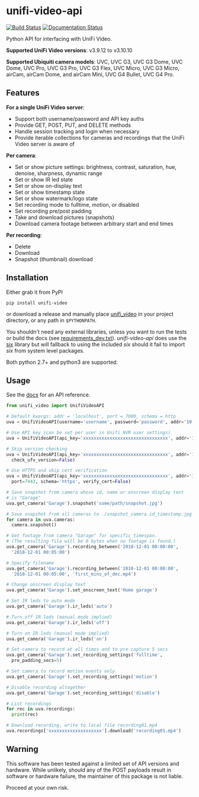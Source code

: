 # unifi-video-api

[![Build Status](https://travis-ci.org/yuppity/unifi-video-api.svg?branch=master)](https://travis-ci.org/yuppity/unifi-video-api)
[![Documentation Status](https://readthedocs.org/projects/unifi-video-api/badge/?version=latest)](https://unifi-video-api.readthedocs.io/en/latest/?badge=latest)

Python API for interfacing with UniFi Video.

**Supported UniFi Video versions**: v3.9.12 to v3.10.10

**Supported Ubiquiti camera models**: UVC, UVC G3, UVC G3 Dome, UVC Dome, UVC Pro, UVC G3 Pro,
UVC G3 Flex, UVC Micro, UVC G3 Micro, airCam, airCam Dome, and airCam Mini, UVC G4 Bullet, UVC G4 Pro.


## Features
**For a single UniFi Video server**:
* Support both username/password and API key auths
* Provide GET, POST, PUT, and DELETE methods
* Handle session tracking and login when necessary
* Provide iterable collections for cameras and recordings that the UniFi Video server
  is aware of

**Per camera**:
* Set or show picture settings: brightness, contrast, saturation, hue, denoise,
  sharpness, dynamic range
* Set or show IR led state
* Set or show on-display text
* Set or show timestamp state
* Set or show watermark/logo state
* Set recording mode to fulltime, motion, or disabled
* Set recording pre/post padding
* Take and download pictures (snapshots)
* Download camera footage between arbitrary start and end times

**Per recording**:
* Delete
* Download
* Snapshot (thumbnail) download

## Installation

Either grab it from PyPI

```
pip install unifi-video
```

or download a release and manually place [unifi_video](unifi_video) in your project
directory, or any path in `$PYTHONPATH`.

You shouldn't need any external libraries, unless you want to run the tests or
build the docs (see [requirements_dev.txt](requirements_dev.txt)).
*unifi-video-api* does use the [six](https://pypi.org/project/six/) library but
will fallback to using the included *six* should it fail to import *six* from
system level packages.

Both python 2.7+ and python3 are supported.

## Usage

See the [docs](https://unifi-video-api.readthedocs.io/) for an API reference.

```python
from unifi_video import UnifiVideoAPI

# Default kwargs: addr = 'localhost', port = 7080, schema = http
uva = UnifiVideoAPI(username='username', password='password', addr='10.3.2.1')

# Use API key (can be set per user in Unifi NVR user settings)
uva = UnifiVideoAPI(api_key='xxxxxxxxxxxxxxxxxxxxxxxxxxxxxxxx', addr='10.3.2.1')

# Skip version checking
uva = UnifiVideoAPI(api_key='xxxxxxxxxxxxxxxxxxxxxxxxxxxxxxxx', addr='10.3.2.1',
  check_ufv_version=False)

# Use HTTPS and skip cert verification
uva = UnifiVideoAPI(api_key='xxxxxxxxxxxxxxxxxxxxxxxxxxxxxxxx', addr='10.3.2.1',
  port=7443, schema='https', verify_cert=False)

# Save snapshot from camera whose id, name or onscreen display text
# is "Garage"
uva.get_camera('Garage').snapshot('some/path/snapshot.jpg')

# Save snapshot from all cameras to ./snapshot_camera id_timestamp.jpg
for camera in uva.cameras:
  camera.snapshot()

# Get footage from camera "Garage" for specific timespan.
# (The resulting file will be 0 bytes when no footage is found.)
uva.get_camera('Garage').recording_between('2018-12-01 00:00:00',
  '2018-12-01 00:05:00')

# Specify filename
uva.get_camera('Garage').recording_between('2018-12-01 00:00:00',
  '2018-12-01 00:05:00', 'first_mins_of_dec.mp4')

# Change onscreen display text
uva.get_camera('Garage').set_onscreen_text('Home garage')

# Set IR leds to auto mode
uva.get_camera('Garage').ir_leds('auto')

# Turn off IR leds (manual mode implied)
uva.get_camera('Garage').ir_leds('off')

# Turn on IR leds (manual mode implied)
uva.get_camera('Garage').ir_leds('on')

# Set camera to record at all times and to pre capture 5 secs
uva.get_camera('Garage').set_recording_settings('fulltime',
  pre_padding_secs=5)

# Set camera to record motion events only
uva.get_camera('Garage').set_recording_settings('motion')

# Disable recording altogether
uva.get_camera('Garage').set_recording_settings('disable')

# List recordings
for rec in uva.recordings:
  print(rec)

# Download recording, write to local file recording01.mp4
uva.recordings['xxxxxxxxxxxxxxxxxxxx'].download('recording01.mp4')
```


## Warning
This software has been tested against a limited set of API versions and hardware.
While unlikely, should any of the POST payloads result in software or
hardware failure, the maintainer of this package is not liable.

Proceed at your own risk.
